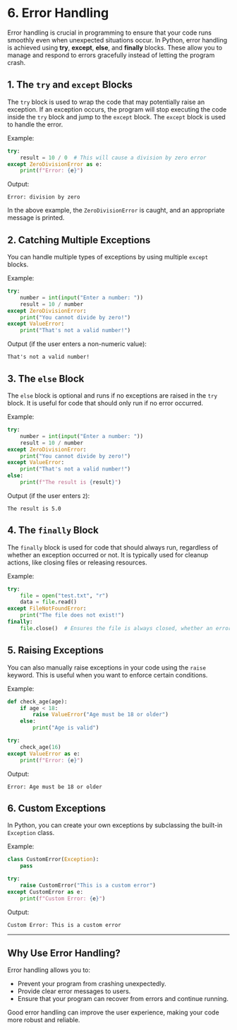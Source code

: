 # 6. **Error Handling**

Error handling is crucial in programming to ensure that your code runs smoothly even when unexpected situations occur. In Python, error handling is achieved using **try**, **except**, **else**, and **finally** blocks. These allow you to manage and respond to errors gracefully instead of letting the program crash.

## **1. The `try` and `except` Blocks**

The `try` block is used to wrap the code that may potentially raise an exception. If an exception occurs, the program will stop executing the code inside the `try` block and jump to the `except` block. The `except` block is used to handle the error.

Example:

```python
try:
    result = 10 / 0  # This will cause a division by zero error
except ZeroDivisionError as e:
    print(f"Error: {e}")
```

Output:

```
Error: division by zero
```

In the above example, the `ZeroDivisionError` is caught, and an appropriate message is printed.

## **2. Catching Multiple Exceptions**

You can handle multiple types of exceptions by using multiple `except` blocks.

Example:

```python
try:
    number = int(input("Enter a number: "))
    result = 10 / number
except ZeroDivisionError:
    print("You cannot divide by zero!")
except ValueError:
    print("That's not a valid number!")
```

Output (if the user enters a non-numeric value):

```
That's not a valid number!
```

## **3. The `else` Block**

The `else` block is optional and runs if no exceptions are raised in the `try` block. It is useful for code that should only run if no error occurred.

Example:

```python
try:
    number = int(input("Enter a number: "))
    result = 10 / number
except ZeroDivisionError:
    print("You cannot divide by zero!")
except ValueError:
    print("That's not a valid number!")
else:
    print(f"The result is {result}")
```

Output (if the user enters `2`):

```
The result is 5.0
```

## **4. The `finally` Block**

The `finally` block is used for code that should always run, regardless of whether an exception occurred or not. It is typically used for cleanup actions, like closing files or releasing resources.

Example:

```python
try:
    file = open("test.txt", "r")
    data = file.read()
except FileNotFoundError:
    print("The file does not exist!")
finally:
    file.close()  # Ensures the file is always closed, whether an error occurred or not
```

## **5. Raising Exceptions**

You can also manually raise exceptions in your code using the `raise` keyword. This is useful when you want to enforce certain conditions.

Example:

```python
def check_age(age):
    if age < 18:
        raise ValueError("Age must be 18 or older")
    else:
        print("Age is valid")

try:
    check_age(16)
except ValueError as e:
    print(f"Error: {e}")
```

Output:

```
Error: Age must be 18 or older
```

## **6. Custom Exceptions**

In Python, you can create your own exceptions by subclassing the built-in `Exception` class.

Example:

```python
class CustomError(Exception):
    pass

try:
    raise CustomError("This is a custom error")
except CustomError as e:
    print(f"Custom Error: {e}")
```

Output:

```
Custom Error: This is a custom error
```

---

## **Why Use Error Handling?**

Error handling allows you to:

* Prevent your program from crashing unexpectedly.
* Provide clear error messages to users.
* Ensure that your program can recover from errors and continue running.

Good error handling can improve the user experience, making your code more robust and reliable.
